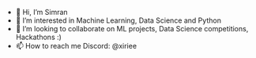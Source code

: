 - 👋 Hi, I’m Simran
- 👀 I’m interested in Machine Learning, Data Science and Python
- 💞️ I’m looking to collaborate on ML projects, Data Science competitions, Hackathons :)
- 📫 How to reach me Discord: @xiriee


<!---
SiRa111/SiRa111 is a ✨ special ✨ repository because its `README.md` (this file) appears on your GitHub profile.
You can click the Preview link to take a look at your changes.
--->
